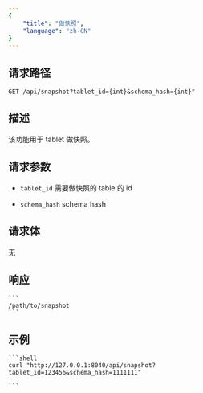 ```yaml
---
{
    "title": "做快照",
    "language": "zh-CN"
}
---
```


## 请求路径

`GET /api/snapshot?tablet_id={int}&schema_hash={int}"`

## 描述

该功能用于 tablet 做快照。

## 请求参数

* `tablet_id`
    需要做快照的 table 的 id

* `schema_hash`
    schema hash         


## 请求体

无

## 响应

    ```
    /path/to/snapshot
    ```
## 示例


    ```shell
    curl "http://127.0.0.1:8040/api/snapshot?tablet_id=123456&schema_hash=1111111"

    ```

